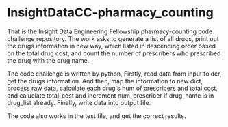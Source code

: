 # InsightDataCC-pharmacy_counting
That is the Insight Data Engineering Fellowship pharmacy-counting code challenge repository.
The work asks to generate a list of all drugs, print out the drugs information in new way, which listed in descending order based on the total drug cost, and count the number of prescribers who prescribed the drug with the drug name.

The code challenge is written by python, Firstly, read data from input folder, get the drugs information. And then, map the information to new dict, process raw data, calculate each drug's num of prescribers and total cost, and caluclate total_cost and increment num_prescriber if drug_name is in drug_list already. Finally, write data into output file.

The code also works in the test file, and get the correct results.
